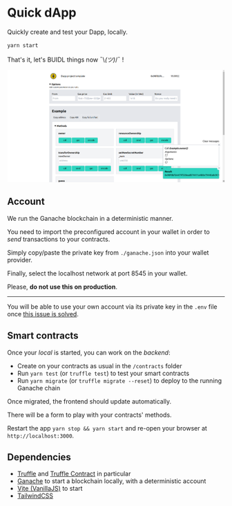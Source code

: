 # Quick dApp

Quickly create and test your Dapp, locally.

```bash
yarn start
```

That's it, let's BUIDL things now ¯\\_(ツ)_/¯ !

![Frontend screenshot](/src/assets/screenshot.png)

## Account

We run the Ganache blockchain in a deterministic manner. 

You need to import the preconfigured account in your wallet in order to _send_ transactions to your contracts.

Simply copy/paste the private key from `./ganache.json` into your wallet provider.

Finally, select the localhost network at port 8545 in your wallet.

Please, **do not use this on production**.

--- 

You will be able to use your own account via its private key in the `.env` file once [this issue is solved](https://github.com/trufflesuite/ganache/issues/2571).



## Smart contracts

Once your _local_ is started, you can work on the _backend_:

- Create on your contracts as usual in the `/contracts` folder
- Run `yarn test` (or `truffle test`) to test your smart contracts
- Run `yarn migrate` (or `truffle migrate --reset`) to deploy to the running Ganache chain

Once migrated, the frontend should update automatically.

There will be a form to play with your contracts' methods.

Restart the app `yarn stop && yarn start` and re-open your browser at `http://localhost:3000`.

## Dependencies

- [Truffle](https://trufflesuite.com/) and [Truffle Contract](https://github.com/trufflesuite/truffle/tree/develop/packages/contract) in particular
- [Ganache](https://github.com/trufflesuite/ganache) to start a blockchain locally, with a deterministic account
- [Vite (VanillaJS)](https://vitejs.dev/) to start
- [TailwindCSS](https://v2.tailwindcss.com/)

